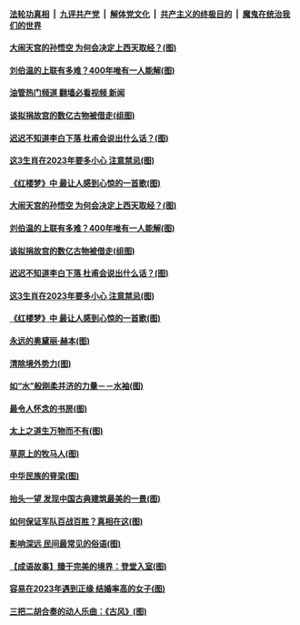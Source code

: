 ####  [法轮功真相](../../../../basic/blob/master/README.md?t=12181702) &nbsp;|&nbsp; [九评共产党](../../../../9ping.md/blob/master/README.md?t=12181702) &nbsp;|&nbsp; [解体党文化](../../../../jtdwh.md/blob/master/README.md?t=12181702)  &nbsp;|&nbsp; [共产主义的终极目的](../../../../gczydzjmd.md/blob/master/README.md?t=12181702) &nbsp;|&nbsp; [魔鬼在统治我们的世界](../../../../mgztzwmdsj.md/blob/master/README.md?t=12181702) 

#### [大闹天宫的孙悟空 为何会决定上西天取经？(图)](../pages/p7/1020144.md?t=12181702) 

#### [刘伯温的上联有多难？400年唯有一人能解(图)](../pages/p7/1024048.md?t=12181702) 

#### [油管热门频道 翻墙必看视频 新闻](http://129.146.143.75:81/youtube.html?12181702)

#### [谈拟捐故宫的数亿古物被借走(组图)](../pages/p7/1023851.md?t=12181702) 

#### [迟迟不知道李白下落 杜甫会说出什么话？(图)](../pages/p7/1023531.md?t=12181702) 

#### [这3生肖在2023年要多小心 注意禁忌(图)](../pages/p7/1023927.md?t=12181702) 

#### [《红楼梦》中 最让人感到心惊的一首歌(图)](../pages/p7/990192.md?t=12181702) 

#### [大闹天宫的孙悟空 为何会决定上西天取经？(图)](../pages/p7/1020144.md?t=12181702) 

#### [刘伯温的上联有多难？400年唯有一人能解(图)](../pages/p7/1024048.md?t=12181702) 


#### [谈拟捐故宫的数亿古物被借走(组图)](../pages/p7/1023851.md?t=12181702) 

#### [迟迟不知道李白下落 杜甫会说出什么话？(图)](../pages/p7/1023531.md?t=12181702) 

#### [这3生肖在2023年要多小心 注意禁忌(图)](../pages/p7/1023927.md?t=12181702) 

#### [《红楼梦》中 最让人感到心惊的一首歌(图)](../pages/p7/990192.md?t=12181702) 

#### [永远的奥黛丽‧赫本(图)](../pages/p7/1023722.md?t=12181702) 

#### [清除境外势力(图)](../pages/p7/1024202.md?t=12181702) 

#### [如“水”般刚柔并济的力量－－水袖(图)](../pages/p7/1022897.md?t=12181702) 

#### [最令人怀念的书房(图)](../pages/p7/1024061.md?t=12181702) 

#### [太上之道生万物而不有(图)](../pages/p7/1024073.md?t=12181702) 

#### [草原上的牧马人(图)](../pages/p7/1020118.md?t=12181702) 

#### [中华民族的脊梁(图)](../pages/p7/1023598.md?t=12181702) 

#### [抬头一望 发现中国古典建筑最美的一景(图)](../pages/p7/1023549.md?t=12181702) 

#### [如何保证军队百战百胜？真相在这(图)](../pages/p7/1020116.md?t=12181702) 

#### [影响深远 民间最常见的俗语(图)](../pages/p7/1021888.md?t=12181702) 

#### [【成语故事】臻于完美的境界：登堂入室(图)](../pages/p7/1023721.md?t=12181702) 

#### [容易在2023年遇到正缘 结婚率高的女子(图)](../pages/p7/1012779.md?t=12181702) 

#### [三把二胡合奏的动人乐曲：《古风》(图)](../pages/p7/1019193.md?t=12181702) 

<img src='http://gfw-breaker.win/goodnews/indexes/p7.md' width='0px' height='0px'/>
